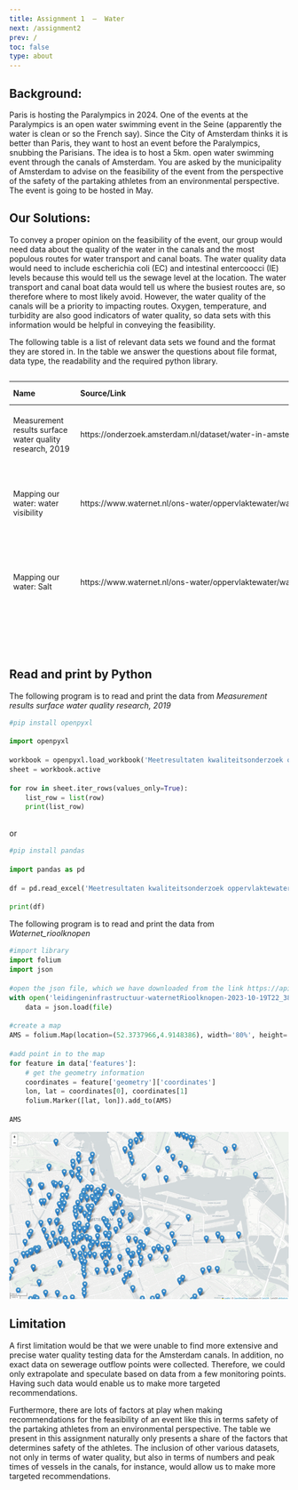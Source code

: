 ```yaml
---
title: Assignment 1  –  Water 
next: /assignment2
prev: /
toc: false
type: about
---
```



## Background:

Paris is hosting the Paralympics in 2024. One of the events at the Paralympics is an open water swimming event in the Seine (apparently the water is clean or so the French say). Since the City of Amsterdam thinks it is better than Paris, they want to host an event before the Paralympics, snubbing the Parisians. The idea is to host a 5km. open water swimming event through the canals of Amsterdam. You are asked by the municipality of Amsterdam to advise on the feasibility of the event from the perspective of the safety of the partaking athletes from an environmental perspective. The event is going to be hosted in May. 



## Our Solutions:

To convey a proper opinion on the feasibility of the event, our group would need data about the quality of the water in the canals and the most populous routes for water transport and canal boats. The water quality data would need to include escherichia coli (EC) and intestinal entercoocci (IE) levels because this would tell us the sewage level at the location. The water transport and canal boat data would tell us where the busiest routes are, so therefore where to most likely avoid. However, the water quality of the canals will be a priority to impacting routes. Oxygen, temperature, and turbidity are also good indicators of water quality, so data sets with this information would be helpful in conveying the feasibility.  

 
The following table is a list of relevant data sets we found and the format they are stored in. In the table we answer the questions about file format, data type, the readability and the required python library.  

<div style="height: 500px; overflow: auto; font-size: 10px vertical-align: middle">
<table font-size="10px">
<thead>
<tr>
<th style="text-align:left">Name</th>
<th style="text-align:left" width="200">Source/Link</th>
<th style="text-align:left">File format</th>
<th style="text-align:left">Data type</th>
<th style="text-align:left">Scale</th>
<th style="text-align:left">Python library</th>
<th style="text-align:left">Readable or not</th>
</tr>
</thead>
<tbody>
<tr>
<td style="text-align:left">Measurement results surface water quality research, 2019</td>
<td style="text-align:left" width="200">https://onderzoek.amsterdam.nl/dataset/water-in-amsterdam</td>
<td style="text-align:left">Excel file</td>
<td style="text-align:left">Numerical</td>
<td style="text-align:left">Municipal scale (Municipality of Amsterdam)</td>
<td style="text-align:left">"pandas"" "openpyxl" library, use the read_excel() function.</td>
<td style="text-align:left">Yes</td>
</tr>
<tr>
<td style="text-align:left">Mapping our water: water visibility</td>
<td style="text-align:left" width="200">https://www.waternet.nl/ons-water/oppervlaktewater/water-in-kaart/</td>
<td style="text-align:left">Online map</td>
<td style="text-align:left">Geodata (points, with numerical data)</td>
<td style="text-align:left">Municipal scale (Municipality of Amsterdam)</td>
<td style="text-align:left">(maybe we can use “requests” library to make HTTP requests and retrieve raw data)</td>
<td style="text-align:left">Yes</td>
</tr>
<tr>
<td style="text-align:left">Mapping our water: Salt</td>
<td style="text-align:left" width="200">https://www.waternet.nl/ons-water/oppervlaktewater/water-in-kaart/</td>
<td style="text-align:left">Online map</td>
<td style="text-align:left">Geodata (points, with numerical data)</td>
<td style="text-align:left">Municipal scale (Municipality of Amsterdam)</td>
<td style="text-align:left">(maybe we can use “requests” library to make HTTP requests and retrieve raw data)</td>
<td style="text-align:left">Yes</td>
</tr>
<tr>
<td style="text-align:left">Mapping our water: Oxygen</td>
<td style="text-align:left" width="200">https://www.waternet.nl/ons-water/oppervlaktewater/water-in-kaart/</td>
<td style="text-align:left">Online map</td>
<td style="text-align:left">Geodata (points, with numerical data)</td>
<td style="text-align:left">Municipal scale (Municipality of Amsterdam)</td>
<td style="text-align:left">(maybe we can use “requests” library to make HTTP requests and retrieve raw data)</td>
<td style="text-align:left">Yes</td>
</tr>
<tr>
<td style="text-align:left">zwemwater.nl</td>
<td style="text-align:left" width="200">https://www.zwemwater.nl/home</td>
<td style="text-align:left">Online map</td>
<td style="text-align:left">Geodata (points, with numerical data)</td>
<td style="text-align:left">National scale (Netherlands)</td>
<td style="text-align:left">(maybe we can use “requests” library to make HTTP requests and retrieve raw data)</td>
<td style="text-align:left">Yes</td>
</tr>
<tr>
<td style="text-align:left">Boarding and disembarking points & berths passenger vessels</td>
<td style="text-align:left" width="200">https://maps.amsterdam.nl/varen/</td>
<td style="text-align:left">Online map</td>
<td style="text-align:left">Geodata (points with symbolic labels)</td>
<td style="text-align:left">Municipal scale (Municipality of Amsterdam)</td>
<td style="text-align:left">(maybe we can use “requests” library to make HTTP requests and retrieve raw data)</td>
<td style="text-align:left">Yes</td>
</tr>
<tr>
<td style="text-align:left">Waternet Sewer Nodes(waternet rioolknopen)</td>
<td style="text-align:left" width="200">https://api.data.amsterdam.nl/v1/leidingeninfrastructuur/waternet_rioolknopen</td>
<td style="text-align:left">json/csv</td>
<td style="text-align:left">Geodata (points with symbolic labels)</td>
<td style="text-align:left">Municipal scale (Municipality of Amsterdam)</td>
<td style="text-align:left">json,request</td>
<td style="text-align:left">Yes</td>
</tr>
</tbody>
</table>
</div>

## Read and print by Python

The following program is to read and print the data from <i>Measurement results surface water quality research, 2019</i>

```python
#pip install openpyxl

import openpyxl

workbook = openpyxl.load_workbook('Meetresultaten kwaliteitsonderzoek oppervlaktewater.xlsx')
sheet = workbook.active

for row in sheet.iter_rows(values_only=True):
    list_row = list(row)
    print(list_row)
 
```
or

```python
#pip install pandas

import pandas as pd

df = pd.read_excel('Meetresultaten kwaliteitsonderzoek oppervlaktewater.xlsx')

print(df)
```

The following program is to read and print the data from <i>Waternet_rioolknopen</i>

```python
#import library
import folium
import json

#open the json file, which we have downloaded from the link https://api.data.amsterdam.nl/v1/leidingeninfrastructuur/waternet_rioolknopen/?typeKnoop=(externe)+Overstortput 
with open('leidingeninfrastructuur-waternetRioolknopen-2023-10-19T22_38_19.206734.json', 'r') as file:
    data = json.load(file)

#create a map
AMS = folium.Map(location=(52.3737966,4.9148386), width='80%', height='80%', zoom_start=14, control_scale=True)

#add point in to the map 
for feature in data['features']:
    # get the geometry information
    coordinates = feature['geometry']['coordinates']
    lon, lat = coordinates[0], coordinates[1]
    folium.Marker([lat, lon]).add_to(AMS)

AMS
```
<img src="point.png">


## Limitation
A first limitation would be that we were unable to find more extensive and precise water quality testing data for the Amsterdam canals. In addition, no exact data on sewerage outflow points were collected. Therefore, we could only extrapolate and speculate based on data from a few monitoring points. Having such data would enable us to make more targeted recommendations. 

Furthermore, there are lots of factors at play when making recommendations for the feasibility of an event like this in terms safety of the partaking athletes from an environmental perspective. The table we present in this assignment naturally only presents a share of the factors that determines safety of the athletes. The inclusion of other various datasets, not only in terms of water quality, but also in terms of numbers and peak times of vessels in the canals, for instance, would allow us to make more targeted recommendations.  
